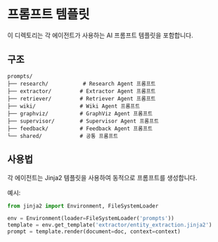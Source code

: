 # 프롬프트 템플릿

이 디렉토리는 각 에이전트가 사용하는 AI 프롬프트 템플릿을 포함합니다.

## 구조

```
prompts/
├── research/           # Research Agent 프롬프트
├── extractor/         # Extractor Agent 프롬프트
├── retriever/         # Retriever Agent 프롬프트
├── wiki/              # Wiki Agent 프롬프트
├── graphviz/          # GraphViz Agent 프롬프트
├── supervisor/        # Supervisor Agent 프롬프트
├── feedback/          # Feedback Agent 프롬프트
└── shared/            # 공통 프롬프트
```

## 사용법

각 에이전트는 Jinja2 템플릿을 사용하여 동적으로 프롬프트를 생성합니다.

예시:
```python
from jinja2 import Environment, FileSystemLoader

env = Environment(loader=FileSystemLoader('prompts'))
template = env.get_template('extractor/entity_extraction.jinja2')
prompt = template.render(document=doc, context=context)
```